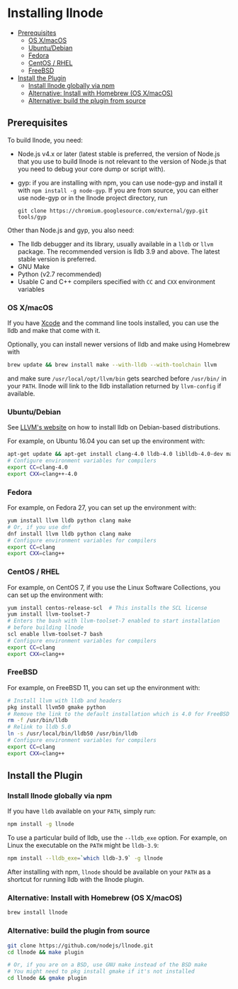 # Installing llnode

<!-- TOC -->

- [Prerequisites](#prerequisites)
  - [OS X/macOS](#os-xmacos)
  - [Ubuntu/Debian](#ubuntudebian)
  - [Fedora](#fedora)
  - [CentOS / RHEL](#centos--rhel)
  - [FreeBSD](#freebsd)
- [Install the Plugin](#install-the-plugin)
  - [Install llnode globally via npm](#install-llnode-globally-via-npm)
  - [Alternative: Install with Homebrew (OS X/macOS)](#alternative-install-with-homebrew-os-xmacos)
  - [Alternative: build the plugin from source](#alternative-build-the-plugin-from-source)

<!-- /TOC -->

## Prerequisites

To build llnode, you need:

- Node.js v4.x or later (latest stable is preferred, the version of Node.js
  that you use to build llnode is not relevant to the version of Node.js
  that you need to debug your core dump or script with).
- gyp: if you are installing with npm, you can use node-gyp and install it with
  `npm install -g node-gyp`. If you are from source, you can either use node-gyp
  or in the llnode project directory, run

  ```
  git clone https://chromium.googlesource.com/external/gyp.git tools/gyp
  ```

Other than Node.js and gyp, you also need:

- The lldb debugger and its library, usually available in a
  `lldb` or `llvm` package. The recommended version is lldb 3.9 and above.
  The latest stable version is preferred.
- GNU Make
- Python (v2.7 recommended)
- Usable C and C++ compilers specified with `CC` and `CXX` environment variables

### OS X/macOS

If you have [Xcode](https://developer.apple.com/xcode/) and the command line
tools installed, you can use the lldb and make that come with it.

Optionally, you can install newer versions of lldb and make using Homebrew with

```bash
brew update && brew install make --with-lldb --with-toolchain llvm
```

and make sure `/usr/local/opt/llvm/bin` gets searched before `/usr/bin/`
in your `PATH`. llnode will link to the lldb installation returned by
`llvm-config` if available.

### Ubuntu/Debian

See [LLVM's website](http://apt.llvm.org/) on how to install lldb on
Debian-based distributions.

For example, on Ubuntu 16.04 you can set up the environment with:

```bash
apt-get update && apt-get install clang-4.0 lldb-4.0 liblldb-4.0-dev make
# Configure environment variables for compilers
export CC=clang-4.0
export CXX=clang++-4.0
```

### Fedora

For example, on Fedora 27, you can set up the environment with:

```bash
yum install llvm lldb python clang make
# Or, if you use dnf
dnf install llvm lldb python clang make
# Configure environment variables for compilers
export CC=clang
export CXX=clang++
```

### CentOS / RHEL

For example, on CentOS 7, if you use the Linux Software Collections,
you can set up the environment with:

```bash
yum install centos-release-scl  # This installs the SCL license
yum install llvm-toolset-7
# Enters the bash with llvm-toolset-7 enabled to start installation
# before building llnode
scl enable llvm-toolset-7 bash
# Configure environment variables for compilers
export CC=clang
export CXX=clang++
```

### FreeBSD

For example, on FreeBSD 11, you can set up the environment with:

```bash
# Install llvm with lldb and headers
pkg install llvm50 gmake python
# Remove the link to the default installation which is 4.0 for FreeBSD 11
rm -f /usr/bin/lldb
# Relink to lldb 5.0
ln -s /usr/local/bin/lldb50 /usr/bin/lldb
# Configure environment variables for compilers
export CC=clang
export CXX=clang++
```

## Install the Plugin

### Install llnode globally via npm

If you have `lldb` available on your `PATH`, simply run:

```bash
npm install -g llnode
```

To use a particular build of lldb, use the `--lldb_exe` option. For example,
on Linux the executable on the `PATH` might be `lldb-3.9`:

```bash
npm install --lldb_exe=`which lldb-3.9` -g llnode
```

After installing with npm, `llnode` should be available on your `PATH` as a
shortcut for running lldb with the llnode plugin.

### Alternative: Install with Homebrew (OS X/macOS)

```bash
brew install llnode
```

### Alternative: build the plugin from source

```bash
git clone https://github.com/nodejs/llnode.git
cd llnode && make plugin

# Or, if you are on a BSD, use GNU make instead of the BSD make
# You might need to pkg install gmake if it's not installed
cd llnode && gmake plugin
```
